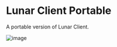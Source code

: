 # Lunar Client Portable
A portable version of Lunar Client.        

![image](https://user-images.githubusercontent.com/41850963/145548962-a2061713-4402-47d5-99c2-8e18aeebe35e.png)

